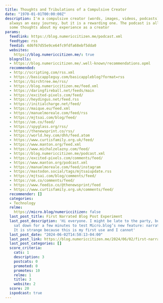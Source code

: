 ```yaml
---
title: Thoughts and Tribulations of a Compulsive Creator
date: "1970-01-01T00:00:00Z"
description: I'm a compulsive creator (words, images, videos, podcasts). It's not
  always an easy journey, but it is a rewarding one. The podcast is all about sharing
  some thoughts about my experience as a creator
params:
  feedlink: https://blog.numericcitizen.me/podcast.xml
  feedtype: rss
  feedid: 4d6f67d55e9ce64fc9fdfa68ebf5dda0
  websites:
    https://blog.numericcitizen.me/: true
  blogrolls:
  - https://blog.numericcitizen.me/.well-known/recommendations.opml
  recommended:
  - http://scripting.com/rss.xml
  - https://basicappleguy.com/basicappleblog?format=rss
  - https://birchtree.me/rss/
  - https://blog.numericcitizen.me/feed.xml
  - https://daringfireball.net/feeds/main
  - https://excited-pixels.com/feed/
  - https://heydingus.net/feed.rss
  - https://initialcharge.net/feed/
  - https://maique.eu/feed.xml
  - https://manuelmoreale.com/feed/rss
  - https://mjtsai.com/blog/feed/
  - https://om.co/feed/
  - https://spyglass.org/rss/
  - https://thenewsprint.co/rss/
  - https://world.hey.com/dhh/feed.atom
  - https://www.curtisfamily.org.uk/feed/
  - https://www.manton.org/feed.xml
  - https://www.michalzelazny.com/feed/
  - https://blog.numericcitizen.me/podcast.xml
  - https://excited-pixels.com/comments/feed/
  - https://www.manton.org/podcast.xml
  - https://manuelmoreale.com/feed/instagram
  - https://mastodon.social/tags/mjtsaiupdate.rss
  - https://mjtsai.com/blog/comments/feed/
  - https://om.co/comments/feed/
  - https://www.feedio.co/@thenewsprint/feed
  - https://www.curtisfamily.org.uk/comments/feed/
  recommender: []
  categories:
  - Technology
  relme:
    https://micro.blog/numericcitizen: false
  last_post_title: First Narrated Blog Post Experiment
  last_post_description: 'Hi everyone. I might be late to the party, but I finally
    sat down for a few minutes to test Micro.blog’s new feature: narrated blog posts.
    It is strange because this is my first use and I cannot'
  last_post_date: "2024-06-02T14:50:13-04:00"
  last_post_link: https://blog.numericcitizen.me/2024/06/02/first-narrated-blog.html
  last_post_categories: []
  score_criteria:
    cats: 1
    description: 3
    postcats: 0
    promoted: 0
    promotes: 10
    relme: 1
    title: 3
    website: 2
  score: 20
  ispodcast: true
---
```


